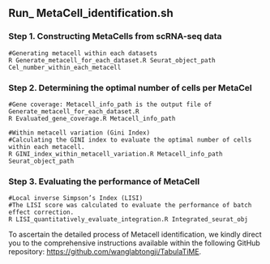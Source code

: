 ## Run_ MetaCell_identification.sh

### Step 1. Constructing MetaCells from scRNA-seq data
    #Generating metacell within each datasets 
    R Generate_metacell_for_each_dataset.R Seurat_object_path Cel_number_within_each_metacell
    
### Step 2. Determining the optimal number of cells per MetaCel
    #Gene coverage: Metacell_info_path is the output file of Generate_metacell_for_each_dataset.R
    R Evaluated_gene_coverage.R Metacell_info_path
    
    #Within metacell variation (Gini Index) 
    #Calculating the GINI index to evaluate the optimal number of cells within each metacell.
    R GINI_index_within_metacell_variation.R Metacell_info_path Seurat_object_path

### Step 3. Evaluating the performance of MetaCell
    #Local inverse Simpson’s Index (LISI)
    #The LISI score was calculated to evaluate the performance of batch effect correction.
    R LISI_quantitatively_evaluate_integration.R Integrated_seurat_obj

To ascertain the detailed process of Metacell identification, we kindly direct you to the comprehensive instructions available within the following GitHub repository: https://github.com/wanglabtongji/TabulaTiME.